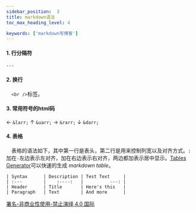```yaml
---
sidebar_position:  3
title: markdown语法
toc_max_heading_level: 4

keywords: ['markdown写博客']
---
```


#### 1. 行分隔符

    ---

#### 2. 换行

 `<br />`标签。

#### 3. 常用符号的html码

← `&larr;`
↑ `&uarr;`
→ `&rarr;`
↓ `&darr;`

#### 4. 表格

 表格的语法如下，其中第一行是表头，第二行是用来控制列宽以及对齐方式。`:`加在`-`左边表示左对齐，加在右边表示右对齐，两边都加表示居中显示。[Tables Generator](https://www.tablesgenerator.com/contact)可以快速的生成 _markdown table_。

    | Syntax      | Description | Test Text     |
    | :---        |    :----:   |          ---: |
    | Header      | Title       | Here's this   |
    | Paragraph   | Text        | And more      |

[署名-非商业性使用-禁止演绎 4.0 国际](https://creativecommons.org/licenses/by-nc-nd/4.0/deed.zh)
